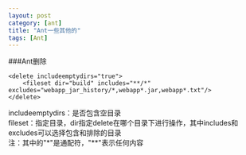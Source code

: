 ```yaml
---
layout: post
category: [ant]
title: "Ant一些其他的"
tags: [Ant]
---
```


###Ant删除


    <delete includeemptydirs="true">
        <fileset dir="build" includes="**/*" excludes="webapp_jar_history/*,webapp*.jar,webapp*.txt"/>
    </delete>

includeemptydirs：是否包含空目录  
fileset：指定目录，dir指定delete在哪个目录下进行操作，其中includes和excludes可以选择包含和排除的目录  
注：其中的"\*"是通配符，"\**"表示任何内容  
